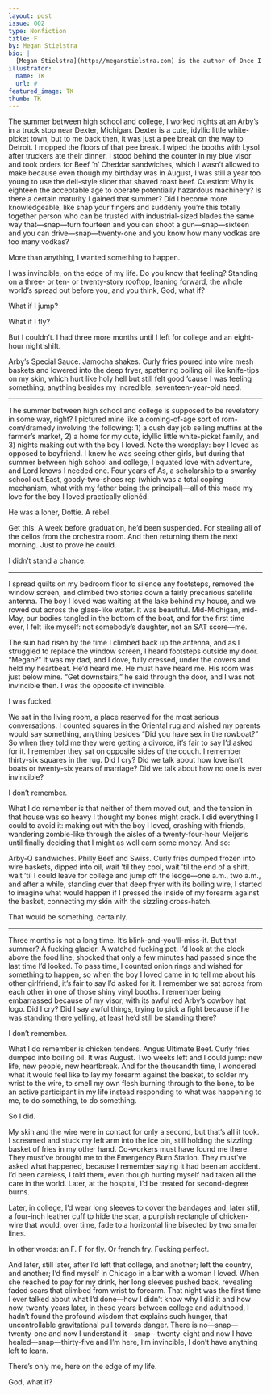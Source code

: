 ```yaml
---
layout: post
issue: 002
type: Nonfiction
title: F
by: Megan Stielstra
bio: |
  [Megan Stielstra](http://meganstielstra.com) is the author of Once I Was Cool, a collection of essays. Her work appears in The Best American Essays 2013, Poets & Writers, The Rumpus, and elsewhere, and her story collection, Everyone Remain Calm, was a Chicago Tribune Favorite of 2011. She’s the Literary Director of the 2nd Story storytelling series and teaches creative writing at Columbia College Chicago.
illustrator:
  name: TK
  url: #
featured_image: TK
thumb: TK
---
```


The summer between high school and college, I worked nights at an Arby’s in a truck stop near Dexter, Michigan. Dexter is a cute, idyllic little white-picket town, but to me back then, it was just a pee break on the way to Detroit. I mopped the floors of that pee break. I wiped the booths with Lysol after truckers ate their dinner. I stood behind the counter in my blue visor and took orders for Beef ’n’ Cheddar sandwiches, which I wasn’t allowed to make because even though my birthday was in August, I was still a year too young to use the deli-style slicer that shaved roast beef. Question: Why is eighteen the acceptable age to operate potentially hazardous machinery? Is there a certain maturity I gained that summer? Did I become more knowledgeable, like snap your fingers and suddenly you’re this totally together person who can be trusted with industrial-sized blades the same way that—snap—turn fourteen and you can shoot a gun—snap—sixteen and you can drive—snap—twenty-one and you know how many vodkas are too many vodkas?

More than anything, I wanted something to happen. 

I was invincible, on the edge of my life. Do you know that feeling? Standing on a three- or ten- or twenty-story rooftop, leaning forward, the whole world’s spread out before you, and you think, God, what if? 

What if I jump? 

What if I fly?
	
But I couldn’t. I had three more months until I left for college and an eight-hour night shift.

Arby’s Special Sauce. Jamocha shakes. Curly fries poured into wire mesh baskets and lowered into the deep fryer, spattering boiling oil like knife-tips on my skin, which hurt like holy hell but still felt good ’cause I was feeling something, anything besides my incredible, seventeen-year-old need.

***

The summer between high school and college is supposed to be revelatory in some way, right? I pictured mine like a coming-of-age sort of rom-com/dramedy involving the following: 1) a cush day job selling muffins at the farmer’s market, 2) a home for my cute, idyllic little white-picket family, and 3) nights making out with the boy I loved. Note the wordplay: boy I loved as opposed to boyfriend. I knew he was seeing other girls, but during that summer between high school and college, I equated love with adventure, and Lord knows I needed one. Four years of As, a scholarship to a swanky school out East, goody-two-shoes rep (which was a total coping mechanism, what with my father being the principal)—all of this made my love for the boy I loved practically clichéd.

He was a loner, Dottie. A rebel.

Get this: A week before graduation, he’d been suspended. For stealing all of the cellos from the orchestra room. And then returning them the next morning. Just to prove he could.
	
I didn’t stand a chance.

***

I spread quilts on my bedroom floor to silence any footsteps, removed the window screen, and climbed two stories down a fairly precarious satellite antenna. The boy I loved was waiting at the lake behind my house, and we rowed out across the glass-like water. It was beautiful. Mid-Michigan, mid-May, our bodies tangled in the bottom of the boat, and for the first time ever, I felt like myself: not somebody’s daughter, not an SAT score—me. 

The sun had risen by the time I climbed back up the antenna, and as I struggled to replace the window screen, I heard footsteps outside my door. “Megan?” It was my dad, and I dove, fully dressed, under the covers and held my heartbeat. He’d heard me. He must have heard me. His room was just below mine. “Get downstairs,” he said through the door, and I was not invincible then. I was the opposite of invincible.

I was fucked.

We sat in the living room, a place reserved for the most serious conversations. I counted squares in the Oriental rug and wished my parents would say something, anything besides “Did you have sex in the rowboat?” So when they told me they were getting a divorce, it’s fair to say I’d asked for it. I remember they sat on opposite sides of the couch. I remember thirty-six squares in the rug. Did I cry? Did we talk about how love isn’t boats or twenty-six years of marriage? Did we talk about how no one is ever invincible?

I don’t remember.

What I do remember is that neither of them moved out, and the tension in that house was so heavy I thought my bones might crack. I did everything I could to avoid it: making out with the boy I loved, crashing with friends, wandering zombie-like through the aisles of a twenty-four-hour Meijer’s until finally deciding that I might as well earn some money. And so:

Arby-Q sandwiches. Philly Beef and Swiss. Curly fries dumped frozen into wire baskets, dipped into oil, wait ’til they cool, wait ’til the end of a shift, wait ’til I could leave for college and jump off the ledge—one a.m., two a.m., and after a while, standing over that deep fryer with its boiling wire, I started to imagine what would happen if I pressed the inside of my forearm against the basket, connecting my skin with the sizzling cross-hatch.
	
That would be something, certainly.

***

Three months is not a long time. It’s blink-and-you’ll-miss-it. But that summer? A fucking glacier. A watched fucking pot. I’d look at the clock above the food line, shocked that only a few minutes had passed since the last time I’d looked. To pass time, I counted onion rings and wished for something to happen, so when the boy I loved came in to tell me about his other girlfriend, it’s fair to say I’d asked for it. I remember we sat across from each other in one of those shiny vinyl booths. I remember being embarrassed because of my visor, with its awful red Arby’s cowboy hat logo. Did I cry? Did I say awful things, trying to pick a fight because if he was standing there yelling, at least he’d still be standing there?

I don’t remember.

What I do remember is chicken tenders. Angus Ultimate Beef. Curly fries dumped into boiling oil. It was August. Two weeks left and I could jump: new life, new people, new heartbreak. And for the thousandth time, I wondered what it would feel like to lay my forearm against the basket, to solder my wrist to the wire, to smell my own flesh burning through to the bone, to be an active participant in my life instead responding to what was happening to me, to do something, to do something.

So I did.

My skin and the wire were in contact for only a second, but that’s all it took. I screamed and stuck my left arm into the ice bin, still holding the sizzling basket of fries in my other hand. Co-workers must have found me there. They must’ve brought me to the Emergency Burn Station. They must’ve asked what happened, because I remember saying it had been an accident. I’d been careless, I told them, even though hurting myself had taken all the care in the world.
Later, at the hospital, I’d be treated for second-degree burns.

Later, in college, I’d wear long sleeves to cover the bandages and, later still, a four-inch leather cuff to hide the scar, a purplish rectangle of chicken-wire that would, over time, fade to a horizontal line bisected by two smaller lines.

In other words: an F. F for fly. Or french fry. Fucking perfect.

And later, still later, after I’d left that college, and another; left the country, and another; I’d find myself in Chicago in a bar with a woman I loved. When she reached to pay for my drink, her long sleeves pushed back, revealing faded scars that climbed from wrist to forearm. That night was the first time I ever talked about what I’d done—how I didn’t know why I did it and how now, twenty years later, in these years between college and adulthood, I hadn’t found the profound wisdom that explains such hunger, that uncontrollable gravitational pull towards danger. There is no—snap—twenty-one and now I understand it—snap—twenty-eight and now I have healed—snap—thirty-five and I’m here, I’m invincible, I don’t have anything left to learn.

There’s only me, here on the edge of my life.

God, what if?
